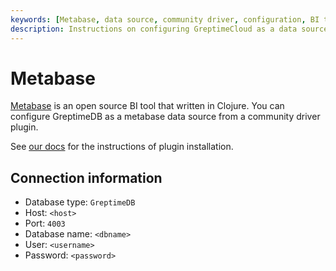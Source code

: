 ```yaml
---
keywords: [Metabase, data source, community driver, configuration, BI tool]
description: Instructions on configuring GreptimeCloud as a data source in Metabase using a community driver plugin.
---
```


# Metabase

[Metabase](https://github.com/metabase/metabase) is an open source BI tool that
written in Clojure. You can configure GreptimeDB as a metabase data source from
a community driver plugin.

See [our docs](https://docs.greptime.com/user-guide/integrations/metabase) for
the instructions of plugin installation.

## Connection information

- Database type: `GreptimeDB`
- Host: `<host>`
- Port: `4003`
- Database name: `<dbname>`
- User: `<username>`
- Password: `<password>`
